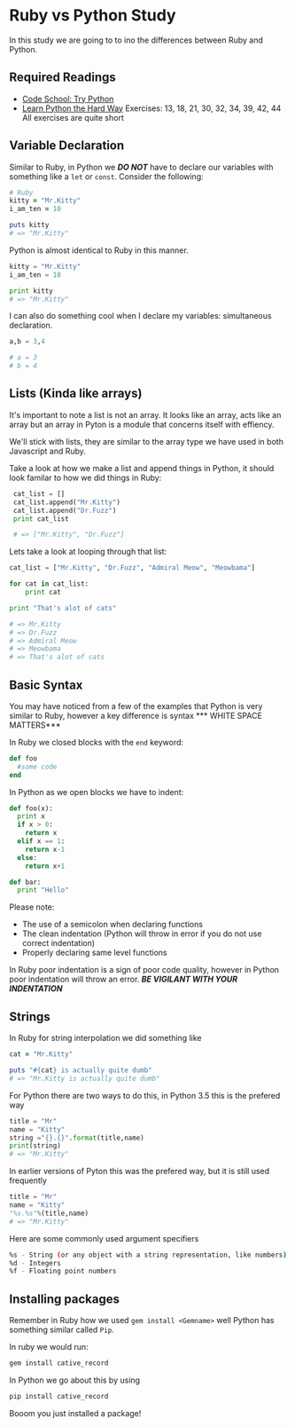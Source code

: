 # Ruby vs Python Study

In this study we are going to to ino the differences between Ruby and Python.

## Required Readings

-   [Code School: Try Python](https://www.codeschool.com/learn/python)
-   [Learn Python the Hard Way](http://learnpythonthehardway.org/book/)
    Exercises: 13, 18, 21, 30, 32, 34, 39, 42, 44
    All exercises are quite short

## Variable Declaration

Similar to Ruby, in Python we ***DO NOT*** have to declare our variables with
something like a `let` or `const`. Consider the following:

```ruby
# Ruby
kitty = "Mr.Kitty"
i_am_ten = 10

puts kitty
# => "Mr.Kitty"
```

Python is almost identical to Ruby in this manner.

```py
kitty = "Mr.Kitty"
i_am_ten = 10

print kitty
# => "Mr.Kitty"
```

I can also do something cool when I declare my variables: simultaneous
declaration.

```py
a,b = 3,4

# a = 3
# b = 4
```

## Lists (Kinda like arrays)

It's important to note a list is not an array.  It looks like an array, acts
like an array but an array in Pyton is a module that concerns itself with
effiency.

We'll stick with lists, they are similar to the array type we have used in
both Javascript and Ruby.

Take a look at how we make a list and append things in Python, it should look
familar to how we did things in Ruby:

```py
 cat_list = []
 cat_list.append("Mr.Kitty")
 cat_list.append("Dr.Fuzz")
 print cat_list

 # => ["Mr.Kitty", "Dr.Fuzz"]
```

Lets take a look at looping through that list:

```py
cat_list = ["Mr.Kitty", "Dr.Fuzz", "Admiral Meow", "Meowbama"]

for cat in cat_list:
    print cat

print "That's alot of cats"

# => Mr.Kitty
# => Dr.Fuzz
# => Admiral Meow
# => Meowbama
# => That's alot of cats
```

## Basic Syntax

You may have noticed from a few of the examples that Python is very similar to
Ruby, however a key difference is syntax *** WHITE SPACE MATTERS***

In Ruby we closed blocks with the `end` keyword:

```ruby
def foo
  #some code
end
```

In Python as we open blocks we have to indent:

```py
def foo(x):
  print x
  if x > 0:
    return x
  elif x == 1:
    return x-1
  else:
    return x+1

def bar:
  print "Hello"
```

Please note:

-   The use of a semicolon when declaring functions
-   The clean indentation (Python will throw in error if you do not use correct
    indentation)
-   Properly declaring same level functions

In Ruby poor indentation is a sign of poor code quality, however in Python poor
indentation will throw an error.  ***BE VIGILANT WITH YOUR INDENTATION***

## Strings

In Ruby for string interpolation we did something like

```ruby
cat = "Mr.Kitty"

puts "#{cat} is actually quite dumb"
# => "Mr.Kitty is actually quite dumb"
```

For Python there are two ways to do this, in Python 3.5 this is the prefered way

```py
title = "Mr"
name = "Kitty"
string ="{}.{}".format(title,name)
print(string)
# => "Mr.Kitty"
```

In earlier versions of Pyton this was the prefered way, but it is still used
frequently

```py
title = "Mr"
name = "Kitty"
"%s.%s"%(title,name)
# => "Mr.Kitty"
```

Here are some commonly used argument specifiers

```bash
%s - String (or any object with a string representation, like numbers)
%d - Integers
%f - Floating point numbers
```

## Installing packages

Remember in Ruby how we used `gem install <Gemname>` well Python has something
similar called `Pip`.

In ruby we would run:

```bash
gem install cative_record
```

In Python we go about this by using

```bash
pip install cative_record
```

Booom you just installed a package!
